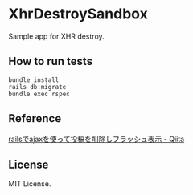 # XhrDestroySandbox

Sample app for XHR destroy.

## How to run tests

```
bundle install
rails db:migrate
bundle exec rspec
```

## Reference

[railsでajaxを使って投稿を削除しフラッシュ表示 \- Qiita](https://qiita.com/sibakenY/items/a4ba503e7642ef5b581a)

## License

MIT License.

